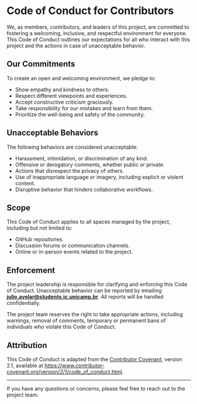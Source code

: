 # Code of Conduct for Contributors

We, as members, contributors, and leaders of this project, are committed to fostering a welcoming, inclusive, and respectful environment for everyone. This Code of Conduct outlines our expectations for all who interact with this project and the actions in case of unacceptable behavior.

## Our Commitments

To create an open and welcoming environment, we pledge to:

- Show empathy and kindness to others.
- Respect different viewpoints and experiences.
- Accept constructive criticism graciously.
- Take responsibility for our mistakes and learn from them.
- Prioritize the well-being and safety of the community.

## Unacceptable Behaviors

The following behaviors are considered unacceptable:

- Harassment, intimidation, or discrimination of any kind.
- Offensive or derogatory comments, whether public or private.
- Actions that disrespect the privacy of others.
- Use of inappropriate language or imagery, including explicit or violent content.
- Disruptive behavior that hinders collaborative workflows.

## Scope

This Code of Conduct applies to all spaces managed by the project, including but not limited to:

- GitHub repositories.
- Discussion forums or communication channels.
- Online or in-person events related to the project.

## Enforcement

The project leadership is responsible for clarifying and enforcing this Code of Conduct. Unacceptable behavior can be reported by emailing **julio.avelar@students.ic.unicamp.br**. All reports will be handled confidentially.

The project team reserves the right to take appropriate actions, including warnings, removal of comments, temporary or permanent bans of individuals who violate this Code of Conduct.

## Attribution

This Code of Conduct is adapted from the [Contributor Covenant](https://www.contributor-covenant.org/), version 2.1, available at https://www.contributor-covenant.org/version/2/1/code_of_conduct.html.

---

If you have any questions or concerns, please feel free to reach out to the project team.
